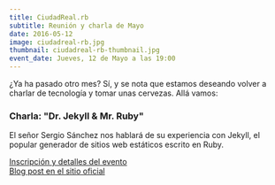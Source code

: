 ```yaml
---
title: CiudadReal.rb
subtitle: Reunión y charla de Mayo
date: 2016-05-12
image: ciudadreal-rb.jpg
thumbnail: ciudadreal-rb-thumbnail.jpg
event_date: Jueves, 12 de Mayo a las 19:00
---
```


¿Ya ha pasado otro mes? Sí, y se nota que estamos deseando volver a charlar de tecnología y tomar unas cervezas. Allá vamos:

### Charla: "Dr. Jekyll & Mr. Ruby"

El señor Sergio Sánchez nos hablará de su experiencia con Jekyll, el popular generador de sitios web estáticos escrito en Ruby.

[Inscripción y detalles del evento](http://www.meetup.com/es/ciudadrealrb/events/230837101/)  
[Blog post en el sitio oficial](http://ciudadrealrb.org/blog/2016/05/03/reunion-y-charla-mayo/)

